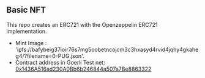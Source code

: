 ## Basic NFT

This repo creates an ERC721 with the Openzeppelin ERC721 implementation. 



- Mint Image : 'ipfs://bafybeig37ioir76s7mg5oobetncojcm3c3hxasyd4rvid4jqhy4gkaheg4/?filename=0-PUG.json'.
- Contract address in Goerli Test net: [0x1436A516ad230A0Bb6b246844a507a7Be8863322](https://goerli.etherscan.io/address/0x1436A516ad230A0Bb6b246844a507a7Be8863322)
